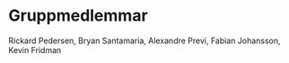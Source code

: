 # Gruppmedlemmar

Rickard Pedersen, Bryan Santamaria, Alexandre Previ, Fabian Johansson, Kevin Fridman

